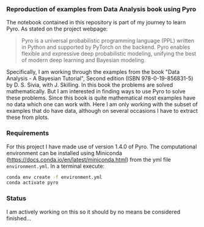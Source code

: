 ### Reproduction of examples from Data Analysis book using Pyro
The notebook contained in this repository is part of my journey to learn Pyro. As stated on the project webpage:
> Pyro is a universal probabilistic programming language (PPL) written in Python and supported by PyTorch on the backend. Pyro enables flexible and expressive deep probabilistic modeling, unifying the best of modern deep learning and Bayesian modeling.


Specifically, I am working through the examples from the book
"Data Analysis - A Bayesian Tutorial", Second edition (ISBN 978-0-19-856831-5) by D. S. Sivia, with J. Skilling. In this book the problems are solved mathematically. But I am interested in finding ways to use Pyro to solve these problems. Since this book is quite mathematical most examples have no data which one can work with. Here I am only working with the subset of examples that do have data, although on several occasions I have to extract these from plots.

### Requirements
For this project I have made use of version 1.4.0 of Pyro. The computational environment can be installed using Miniconda (https://docs.conda.io/en/latest/miniconda.html) from the yml file `environment.yml`. In a terminal execute:
```bash
conda env create -f environment.yml
conda activate pyro
```

### Status
I am actively working on this so it should by no means be considered finished...
